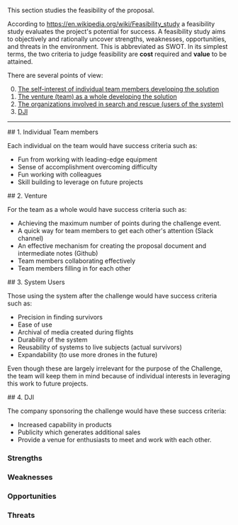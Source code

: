 This section studies the feasibility of the proposal.

According to https://en.wikipedia.org/wiki/Feasibility_study
a feasibility study evaluates the project's potential for success.
A feasibility study aims to objectively and rationally uncover strengths, weaknesses, opportunities, and threats in the environment.
This is abbreviated as SWOT.
In its simplest terms, the two criteria to judge feasibility are <strong>cost</strong> required and <strong>value</strong> to be attained.

There are several points of view:

  0. <a href="#TeamMembers">The self-interest of individual team members developing the solution</a>
  0. <a href="#Venture">The venture (team) as a whole developing the solution</a>
  0. <a href="#Users">The organizations involved in search and rescue (users of the system)</a>
  0. <a href="#DJI">DJI</a>

<hr />

<a name="TeamMembers">
## 1. Individual Team members</a>

Each individual on the team would have success criteria such as:

   * Fun from working with leading-edge equipment
   * Sense of accomplishment overcoming difficulty
   * Fun working with colleagues
   * Skill building to leverage on future projects

<a name="Venture">
## 2. Venture</a>

For the team as a whole would have success criteria such as:

   * Achieving the maximum number of points during the challenge event.
   * A quick way for team members to get each other's attention (Slack channel)
   * An effective mechanism for creating the proposal document and intermediate notes (Github)
   * Team members collaborating effectively
   * Team members filling in for each other

<a name="Users">
## 3. System Users</a>

Those using the system after the challenge would have success criteria such as:

   * Precision in finding survivors
   * Ease of use
   * Archival of media created during flights
   * Durability of the system
   * Reusability of systems to live subjects (actual survivors)
   * Expandability (to use more drones in the future)

Even though these are largely irrelevant for the purpose of the Challenge,
the team will keep them in mind because of individual interests in leveraging this work to future projects.

<a name="DJI">
## 4. DJI</a>

The company sponsoring the challenge would have these success criteria:

   * Increased capability in products
   * Publicity which generates additional sales
   * Provide a venue for enthusiasts to meet and work with each other.

### Strengths
### Weaknesses
### Opportunities
### Threats
